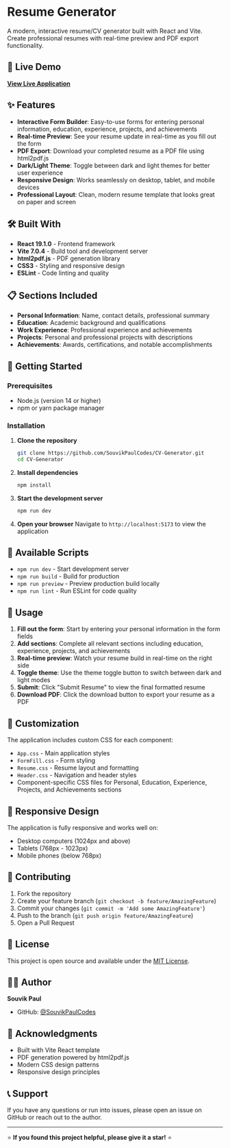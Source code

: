 # Resume Generator

A modern, interactive resume/CV generator built with React and Vite. Create professional resumes with real-time preview and PDF export functionality.

## 🚀 Live Demo

**[View Live Application](https://souvikpaulcodes.github.io/CV-Generator/)**

## ✨ Features

- **Interactive Form Builder**: Easy-to-use forms for entering personal information, education, experience, projects, and achievements
- **Real-time Preview**: See your resume update in real-time as you fill out the form
- **PDF Export**: Download your completed resume as a PDF file using html2pdf.js
- **Dark/Light Theme**: Toggle between dark and light themes for better user experience
- **Responsive Design**: Works seamlessly on desktop, tablet, and mobile devices
- **Professional Layout**: Clean, modern resume template that looks great on paper and screen

## 🛠️ Built With

- **React 19.1.0** - Frontend framework
- **Vite 7.0.4** - Build tool and development server
- **html2pdf.js** - PDF generation library
- **CSS3** - Styling and responsive design
- **ESLint** - Code linting and quality

## 📋 Sections Included

- **Personal Information**: Name, contact details, professional summary
- **Education**: Academic background and qualifications
- **Work Experience**: Professional experience and achievements
- **Projects**: Personal and professional projects with descriptions
- **Achievements**: Awards, certifications, and notable accomplishments

## 🚀 Getting Started

### Prerequisites

- Node.js (version 14 or higher)
- npm or yarn package manager

### Installation

1. **Clone the repository**
   ```bash
   git clone https://github.com/SouvikPaulCodes/CV-Generator.git
   cd CV-Generator
   ```

2. **Install dependencies**
   ```bash
   npm install
   ```

3. **Start the development server**
   ```bash
   npm run dev
   ```

4. **Open your browser**
   Navigate to `http://localhost:5173` to view the application

## 📜 Available Scripts

- `npm run dev` - Start development server
- `npm run build` - Build for production
- `npm run preview` - Preview production build locally
- `npm run lint` - Run ESLint for code quality

## 🔧 Usage

1. **Fill out the form**: Start by entering your personal information in the form fields
2. **Add sections**: Complete all relevant sections including education, experience, projects, and achievements
3. **Real-time preview**: Watch your resume build in real-time on the right side
4. **Toggle theme**: Use the theme toggle button to switch between dark and light modes
5. **Submit**: Click "Submit Resume" to view the final formatted resume
6. **Download PDF**: Click the download button to export your resume as a PDF

## 🎨 Customization

The application includes custom CSS for each component:
- `App.css` - Main application styles
- `FormFill.css` - Form styling
- `Resume.css` - Resume layout and formatting
- `Header.css` - Navigation and header styles
- Component-specific CSS files for Personal, Education, Experience, Projects, and Achievements sections

## 📱 Responsive Design

The application is fully responsive and works well on:
- Desktop computers (1024px and above)
- Tablets (768px - 1023px)
- Mobile phones (below 768px)

## 🤝 Contributing

1. Fork the repository
2. Create your feature branch (`git checkout -b feature/AmazingFeature`)
3. Commit your changes (`git commit -m 'Add some AmazingFeature'`)
4. Push to the branch (`git push origin feature/AmazingFeature`)
5. Open a Pull Request

## 📄 License

This project is open source and available under the [MIT License](LICENSE).

## 👨‍💻 Author

**Souvik Paul**
- GitHub: [@SouvikPaulCodes](https://github.com/SouvikPaulCodes)

## 🙏 Acknowledgments

- Built with Vite React template
- PDF generation powered by html2pdf.js
- Modern CSS design patterns
- Responsive design principles

## 📞 Support

If you have any questions or run into issues, please open an issue on GitHub or reach out to the author.

---

⭐ **If you found this project helpful, please give it a star!** ⭐
